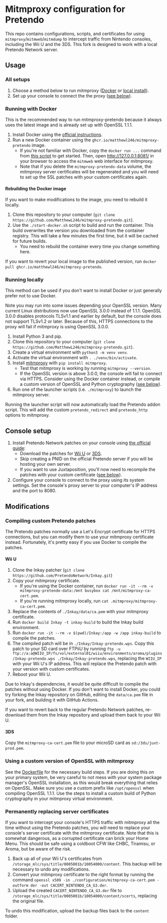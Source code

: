 # Mitmproxy configuration for Pretendo

This repo contains configurations, scripts, and certificates for using
`mitmproxy`/`mitmweb`/`mitmdump` to intercept traffic from Nintendo consoles,
including the Wii U and the 3DS. This fork is designed to work with a local
Pretendo Network server.

## Usage

### All setups

1. Choose a method below to run mitmproxy ([Docker](#running-with-docker) or
   [local install](#running-locally)).
2. Set up your console to connect the the proxy ([see below](#console-setup)).

### Running with Docker

This is the recommended way to run mitmproxy-pretendo because it always uses the
latest image and is already set up with OpenSSL 1.1.1.

1. Install Docker using the
   [official instructions](https://docs.docker.com/get-docker/).
2. Run a new Docker container using the `ghcr.io/matthewl246/mitmproxy-pretendo`
   image.
   - If you're not familiar with Docker, copy the `docker run ...` command from
     [this script](./start-docker.sh) to get started. Then, open
     <http://127.0.0.1:8081/> in your browser to access the `mitmweb` web
     interface for mitmproxy.
   - Note that if you delete the `mitmproxy-pretendo-data` volume, the mitmproxy
     server certificates will be regenerated and you will need to set up the SSL
     patches with your custom certificates again.

#### Rebuilding the Docker image

If you want to make modifications to the image, you need to rebuild it locally.

1. Clone this repository to your computer
   (`git clone https://github.com/MatthewL246/mitmproxy-pretendo.git`).
2. Use the `./start-docker.sh` script to build and run the container. This build
   overwrites the version you downloaded from the container registry. This will
   take a few minutes the first time, but it will be cached for future builds.
   - You need to rebuild the container every time you change something here.

If you want to revert your local image to the published version, run
`docker pull ghcr.io/matthewl246/mitmproxy-pretendo`.

### Running locally

This method can be used if you don't want to install Docker or just generally
prefer not to use Docker.

Note you may run into some issues depending your OpenSSL version. Many current
Linux distributions now use OpenSSL 3.0.0 instead of 1.1.1. OpenSSL 3.0.0
disables protocols TLSv1.1 and earlier by default, but the console does not
support TLSv1.2 or later. Because of this, HTTPS connections to the proxy will
fail if mitmproxy is using OpenSSL 3.0.0.

1. Install Python 3 and pip.
2. Clone this repository to your computer
   (`git clone https://github.com/MatthewL246/mitmproxy-pretendo.git`).
3. Create a virtual environment with `python3 -m venv venv`.
4. Activate the virtual environment with `. ./venv/bin/activate`.
5. Install [mitmproxy](https://mitmproxy.org/) with `pip install mitmproxy`.
   - Test that mitmproxy is working by running `mitmproxy --version`.
   - If the OpenSSL version is above 3.0.0, the console will fail to connect via
     HTTPS. Consider using the Docker container instead, or compile a custom
     version of OpenSSL and Python cryptography
     ([see below](#using-a-custom-version-of-openssl-with-mitmproxy)).
6. Run one of the launcher scripts (i.e. `./mitmproxy`) to launch the mitmproxy
   server.

Running the launcher script will now automatically load the Pretendo addon
script. This will add the custom `pretendo_redirect` and `pretendo_http` options
to mitmproxy.

## Console setup

1. Install Pretendo Network patches on your console using
   [the official guide](https://pretendo.network/docs/install):
   - Download the patches for
     [Wii U](https://github.com/PretendoNetwork/Inkay/releases) or
     [3DS](https://github.com/PretendoNetwork/nimbus/releases).
   - Skip creating a PNID on the official Pretendo server if you will be hosting
     your own server.
   - If you want to use Juxtaposition, you'll now need to recompile the patches
     with your custom certificate
     ([see below](#compiling-custom-pretendo-patches)).
2. Configure your console to connect to the proxy using its system settings. Set
   the console's proxy server to your computer's IP address and the port
   to 8080.

## Modifications

### Compiling custom Pretendo patches

The Pretendo patches normally use a Let's Encrypt certificate for HTTPS
connections, but you can modify them to use your mitmproxy certificate instead.
Fortunately, it's pretty easy if you use Docker to compile the patches.

#### Wii U

1. Clone the Inkay patcher
   (`git clone https://github.com/PretendoNetwork/Inkay.git`)
2. Copy your mitmproxy certificate.
   - If you're using the Docker container, run
     `docker run -it --rm -v mitmproxy-pretendo-data:/mnt busybox cat /mnt/mitmproxy-ca-cert.pem`.
   - If you're running mitmproxy locally, run
     `cat .mitmproxy/mitmproxy-ca-cert.pem`.
3. Replace the contents of `./Inkay/data/ca.pem` with your mitmproxy
   certificate.
4. Run `docker build Inkay -t inkay-build` to build the Inkay build environment.
5. Run `docker run -it --rm -v $(pwd)/Inkay:/app -w /app inkay-build` to compile
   the patches.
6. The compiled patch will be in `./Inkay/Inkay-pretendo.wps`. Copy this patch
   to your SD card over FTPiiU by running
   `ftp -u ftp://a:a@WIIU_IP/fs/vol/external01/wiiu/environments/aroma/plugins/Inkay-pretendo.wps ./Inkay/Inkay-pretendo.wps`,
   replacing the `WIIU_IP` with your Wii U's IP address. This will replace the
   Pretendo patch with your version with custom certificates.
7. Reboot your Wii U.

Due to Inkay's dependencies, it would be quite difficult to compile the patches
without using Docker. If you don't want to install Docker, you could try forking
the Inkay repository on GitHub, editing the `data/ca.pem` file in your fork, and
building it with GitHub Actions.

If you want to revert back to the regular Pretendo Network patches, re-download
them from the Inkay repository and upload them back to your Wii U.

#### 3DS

Copy the `mitmproxy-ca-cert.pem` file to your microSD card as
`sd:/3ds/juxt-prod.pem`.

### Using a custom version of OpenSSL with mitmproxy

See the [Dockerfile](./Dockerfile) for the necessary build steps. If you are
doing this on your primary system, be very careful to not mess with your system
package manager's OpenSSL installation, as this would break everything that
relies on OpenSSL. Make sure you use a custom prefix like `/opt/openssl` when
compiling OpenSSL 1.1.1. Use the steps to install a custom build of Python
cryptography in your mitmproxy virtual environment.

### Permanently replacing server certificates

If you want to intercept your console's HTTPS traffic with mitmproxy all the
time without using the Pretendo patches, you will need to replace your console's
server certificate with the mitmproxy certificate. Note that this is somewhat
dangerous, as a corrupted certificate can brick your Home Menu. This should be
safe using a coldboot CFW like CHBC, Tiramisu, or Aroma, but be aware of the
risk.

1. Back up all of your Wii U's certificates from
   `/storage_mlc/sys/title/0005001b/10054000/content`. This backup will be
   necessary to undo any modifications.
2. Convert your mitmproxy certificate to the right format by running the command
   `openssl x509 -in ./configuration/mitmproxy-ca-cert.pem -outform der -out CACERT_NINTENDO_CA_G3.der`.
3. Upload the created `CACERT_NINTENDO_CA_G3.der` file to
   `/storage_mlc/sys/title/0005001b/10054000/content/scerts`, replacing the
   original file.

To undo this modification, upload the backup files back to the `content` folder.
